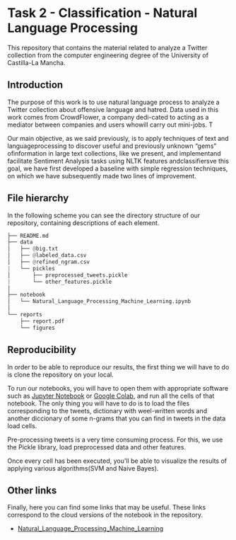 # Task 2  - Classification - Natural Language Processing

This repository that contains the material related to analyze a Twitter collection from the computer engineering degree of the University of Castilla-La Mancha.


## Introduction

The purpose of this work is to use natural language process to analyze a Twitter collection about offensive language and hatred. Data used in this work comes from CrowdFlower, a company dedi-cated to acting as a mediator between companies and users whowill carry out mini-jobs. T

Our main objective, as we said previously, is to apply techniques of text and languageprocessing to discover useful and previously unknown “gems” ofinformation in large text collections, like we present, and implementand facilitate Sentiment Analysis tasks using NLTK features andclassifiersve this goal, we have first developed a baseline with simple regression techniques, on which we have subsequently made two lines of improvement.


## File hierarchy

In the following scheme you can see the directory structure of our repository, containing descriptions of each element.

```python
├── README.md                                                                     <- The top-level README for users using this project.
├── data
│   ├── @big.txt                                                            <- Data related to the features of the training dataset.
│   ├── @labeled_data.csv                                                   <- Data related to the labels of the training dataset.
│   ├── @refined_ngram.csv                                                  <- Data related to the features of the test dataset.
|   └── pickles
│       ├── preprocessed_tweets.pickle                                     <- Data related to the tweets after preprocessing.
|       └── other_features.pickle                                          <- Data related to other features that have been calculating during preprocessing.
│
├── notebook
│   └── Natural_Language_Processing_Machine_Learning.ipynb                  <- High line containing the model that gives us the best results.
│
└── reports      
    ├── report.pdf                                                                <- Report describing the process and techniques used.
    └── figures                                                                   <- Folder containing images of all the graphics generated in the notebooks.


```

## Reproducibility

In order to be able to reproduce our results, the first thing we will have to do is clone the repository on your local.  

To run our notebooks, you will have to open them with appropriate software such as [Jupyter Notebook](https://jupyter.org/) or [Google Colab](https://colab.research.google.com/), and run all the cells of that notebook. The only thing you will have to do is to load the files corresponding to the tweets, dictionary with weel-written words and another diccionary of some n-grams that you can find in tweets in the data load cells. 

Pre-processing tweets is a very time consuming process. For this, we use the Pickle library, load preprocessed data and other features.

Once every cell has been executed, you'll be able to visualize the results of applying various algorithms(SVM and Naive Bayes).

## Other links

Finally, here you can find some links that may be useful. These links correspond to the cloud versions of the notebook in the repository.

* [Natural_Language_Processing_Machine_Learning](https://colab.research.google.com/drive/1Ac2x9tCcSK9NRt0mN7oW5sais6gDQj5O?usp=sharing)
